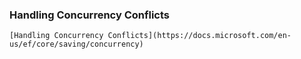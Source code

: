 ### Handling Concurrency Conflicts
    [Handling Concurrency Conflicts](https://docs.microsoft.com/en-us/ef/core/saving/concurrency)
